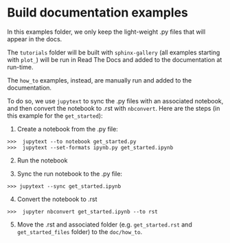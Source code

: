 # Build documentation examples

In this examples folder, we only keep the light-weight .py files that will appear in the docs.

The `tutorials` folder will be built with `sphinx-gallery` (all examples starting with `plot_`) will be run in
Read The Docs and added to the documentation at run-time.

The `how_to` examples, instead, are manually run and added to the documentation.

To do so, we use `jupytext` to sync the .py files with an associated notebook, and then convert the notebook to .rst
with `nbconvert`. Here are the steps (in this example for the `get_started`):

1. Create a notebook from the .py file:

```
>>>  jupytext --to notebook get_started.py
>>>  jupytext --set-formats ipynb.py get_started.ipynb
```

2. Run the notebook

3. Sync the run notebook to the .py file:

```
>>> jupytext --sync get_started.ipynb
```

4. Convert the notebook to .rst

```
>>>  jupyter nbconvert get_started.ipynb --to rst
```

5. Move the .rst and associated folder (e.g. `get_started.rst` and `get_started_files` folder) to the `doc/how_to`.
